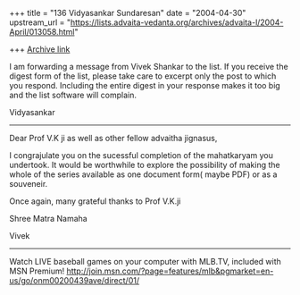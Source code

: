+++
title = "136 Vidyasankar Sundaresan"
date = "2004-04-30"
upstream_url = "https://lists.advaita-vedanta.org/archives/advaita-l/2004-April/013058.html"

+++
[Archive link](https://lists.advaita-vedanta.org/archives/advaita-l/2004-April/013058.html)

I am forwarding a message from Vivek Shankar to the list. If you receive the 
digest form of the list, please take care to excerpt only the post to which 
you respond. Including the entire digest in your response makes it too big 
and the list software will complain.

Vidyasankar

---------------------------------------------------------------------------------------------------------------
Dear Prof V.K ji as well as other fellow advaitha jignasus,

I congrajulate you on the sucessful completion of the mahatkaryam you 
undertook.
It would be worthwhile to explore the possibility of  making the whole of 
the
series available as one document form( maybe PDF) or as a souveneir.

Once again, many grateful thanks to Prof V.K.ji

Shree Matra Namaha

Vivek

_________________________________________________________________
Watch LIVE baseball games on your computer with MLB.TV, included with MSN 
Premium! 
http://join.msn.com/?page=features/mlb&pgmarket=en-us/go/onm00200439ave/direct/01/


